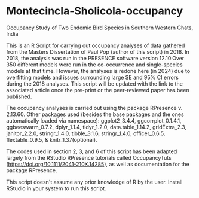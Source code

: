 # Montecincla-Sholicola-occupancy
Occupancy Study of Two Endemic Bird Species in Southern Western Ghats, India

This is an R Script for carrying out occupancy analyses of data gathered from the Masters Dissertation of Paul Pop (author of this script) in 2018. 
In 2018, the analysis was run in the PRESENCE software version 12.10.Over 350 different models were run in the co-occurrence and single-species models at that time. However, the analyses is redone here (in 2024) due to overfitting models and issues surrounding large SE and 95% CI errors during the 2018 analyses. This script will be updated with the link to the associated article once the pre-print or the peer-reviewed paper has been published.

The occupancy analyses is carried out using the package RPresence v. 2.13.60. Other packages used (besides the base packages and the ones automatically loaded via namespace): ggplot2_3.4.4, ggcorrplot_0.1.4.1, ggbeeswarm_0.7.2, dplyr_1.1.4, tidyr_1.2.0, data.table_1.14.2, gridExtra_2.3, janitor_2.2.0, stringr_1.4.0, tibble_3.1.6, stringr_1.4.0, officer_0.6.5, flextable_0.9.5, & knitr_1.37(optional).

The codes used in section 2, 3, and 6 of this script has been adapted largely from the RStudio RPresence tutorials called OccupancyTuts (https://doi.org/10.1111/2041-210X.14285), as well as documentation for the package RPresence.

This script doesn't assume any prior knowledge of R by the user.
Install RStudio in your system to run this script.
